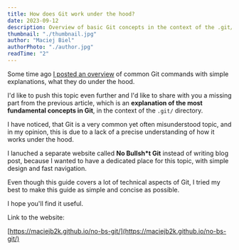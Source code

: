 ```yaml
---
title: How does Git work under the hood?
date: 2023-09-12
description: Overview of basic Git concepts in the context of the .git/ directory.
thumbnail: "./thumbnail.jpg"
author: "Maciej Biel"
authorPhoto: "./author.jpg"
readTime: "2"
---
```


Some time ago [I posted an overview](https://dev-blog.maciejbiel.pl/git-commands-overview/) of common Git commands with simple explanations, what they do under the hood.

I'd like to push this topic even further and I'd like to share with you a missing part from the previous article, which is an **explanation of the most fundamental concepts in Git**, in the context of the `.git/` directory.

I have noticed, that Git is a very common yet often misunderstood topic, and in my opinion, this is due to a lack of a precise understanding of how it works under the hood.

I lanuched a separate website called **No Bullsh\*t Git** instead of writing blog post, because I wanted to have a dedicated place for this topic, with simple design and fast navigation.

Even though this guide covers a lot of technical aspects of Git, I tried my best to make this guide as simple and concise as possible.

I hope you'll find it useful.

Link to the website:

[https://maciejb2k.github.io/no-bs-git/](https://maciejb2k.github.io/no-bs-git/)
